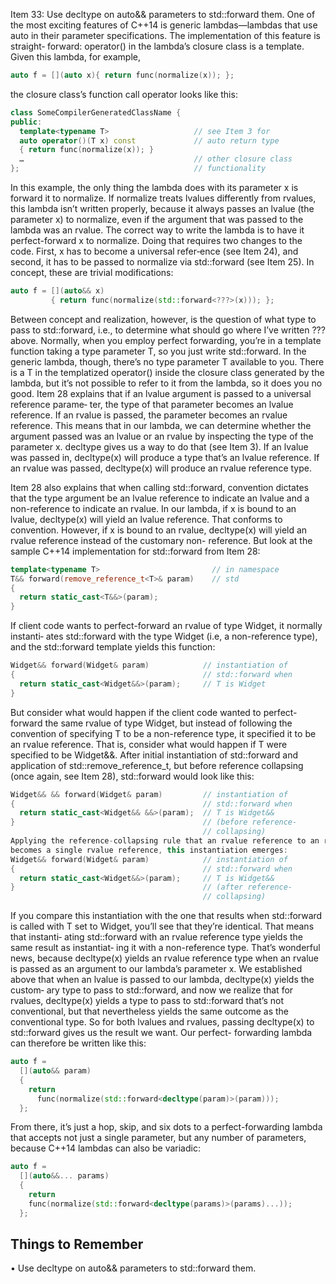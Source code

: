 
Item 33: Use decltype on auto&& parameters to std::forward them.
One of the most exciting features of C++14 is  generic lambdas—lambdas that use
auto in their parameter specifications. The implementation of this feature is straight‐
forward: operator() in the lambda’s closure class is a template. Given this lambda,
for example,
```cpp
auto f = [](auto x){ return func(normalize(x)); };
```
the closure class’s function call operator looks like this:
```cpp
class SomeCompilerGeneratedClassName {
public:
  template<typename T>                   // see Item 3 for 
  auto operator()(T x) const             // auto return type
  { return func(normalize(x)); }
  …                                      // other closure class
};                                       // functionality
```
In this example, the only thing the lambda does with its parameter x is forward it to
normalize. If  normalize treats lvalues differently from rvalues, this lambda isn’t
written properly, because it always passes an lvalue (the parameter x) to normalize,
even if the argument that was passed to the lambda was an rvalue.
The correct way to write the lambda is to have it perfect-forward x  to normalize.
Doing that requires two changes to the code. First, x has to become a universal refer‐ence (see Item 24), and second, it has to be passed to normalize via std::forward
(see Item 25). In concept, these are trivial modifications:
```cpp
auto f = [](auto&& x)
         { return func(normalize(std::forward<???>(x))); };
```
Between concept and realization, however, is the question of what type to pass to
std::forward, i.e., to determine what should go where I’ve written ??? above.
Normally, when you employ perfect forwarding, you’re in a template function taking
a type parameter  T, so you just write  std::forward<T>. In the generic lambda,
though, there’s no type parameter T available to you. There is a T in the templatized
operator() inside the closure class generated by the lambda, but it’s not possible to
refer to it from the lambda, so it does you no good.
Item 28 explains that if an lvalue argument is passed to a universal reference parame‐
ter, the type of that parameter becomes an lvalue reference. If an rvalue is passed, the
parameter becomes an rvalue reference. This means that in our lambda, we can
determine whether the argument passed was an lvalue or an rvalue by inspecting the
type of the parameter x. decltype gives us a way to do that (see Item 3). If an lvalue
was passed in,  decltype(x) will produce a type that’s an lvalue reference. If an
rvalue was passed, decltype(x) will produce an rvalue reference type.

Item 28 also explains that when calling std::forward, convention dictates that the
type argument be an lvalue reference to indicate an lvalue and a non-reference to
indicate an rvalue. In our lambda, if x is bound to an lvalue, decltype(x) will yield
an lvalue reference. That conforms to convention. However, if  x  is bound to an
rvalue,  decltype(x) will yield an rvalue reference instead of the customary non-
reference.
But look at the sample C++14 implementation for std::forward from Item 28:
```cpp
template<typename T>                         // in namespace
T&& forward(remove_reference_t<T>& param)    // std
{
  return static_cast<T&&>(param);
}
```
If client code wants to perfect-forward an rvalue of type Widget, it normally instanti‐
ates  std::forward with the type  Widget (i.e, a non-reference type), and the
std::forward template yields this function:
```cpp
Widget&& forward(Widget& param)            // instantiation of
{                                          // std::forward when
  return static_cast<Widget&&>(param);     // T is Widget
}

```
But consider what would happen if the client code wanted to perfect-forward the
same rvalue of type Widget, but instead of following the convention of specifying T to
be a non-reference type, it specified it to be an rvalue reference. That is, consider
what would happen if T were specified to be Widget&&. After initial instantiation of
std::forward and application of std::remove_reference_t, but before reference
collapsing (once again, see Item 28), std::forward would look like this:
```cpp
Widget&& && forward(Widget& param)         // instantiation of
{                                          // std::forward when
  return static_cast<Widget&& &&>(param);  // T is Widget&&
}                                          // (before reference-
                                           // collapsing)
Applying the reference-collapsing rule that an rvalue reference to an rvalue reference
becomes a single rvalue reference, this instantiation emerges:
Widget&& forward(Widget& param)            // instantiation of
{                                          // std::forward when
  return static_cast<Widget&&>(param);     // T is Widget&&
}                                          // (after reference-
                                           // collapsing)
```
If you compare this instantiation with the one that results when  std::forward  is
called with T set to Widget, you’ll see that they’re identical. That means that instanti‐
ating std::forward with an rvalue reference type yields the same result as instantiat‐
ing it with a non-reference type.
That’s wonderful news, because decltype(x) yields an rvalue reference type when
an rvalue is passed as an argument to our lambda’s parameter  x. We established
above that when an lvalue is passed to our lambda, decltype(x) yields the custom‐
ary type to pass to std::forward, and now we realize that for rvalues, decltype(x)
yields a type to pass to std::forward that’s not conventional, but that nevertheless
yields the same outcome as the conventional type. So for both lvalues and rvalues,
passing  decltype(x) to  std::forward gives us the result we want. Our perfect-
forwarding lambda can therefore be written like this:
```cpp
auto f =
  [](auto&& param)
  {
    return
      func(normalize(std::forward<decltype(param)>(param)));
  };
```
From there, it’s just a hop, skip, and six dots to a perfect-forwarding lambda that
accepts not just a single parameter, but any number of parameters, because C++14
lambdas can also be variadic:
```cpp
auto f =
  [](auto&&... params)
  {
    return
    func(normalize(std::forward<decltype(params)>(params)...));
  };
```
## Things to Remember
• Use decltype on auto&& parameters to std::forward them.

